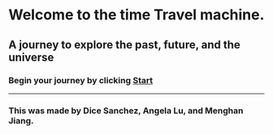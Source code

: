 # Welcome to the time Travel machine.
## A journey to explore the past, future, and the universe
### Begin your journey by clicking [Start](year/home.md)
---
### This was made by Dice Sanchez, Angela Lu, and Menghan Jiang.